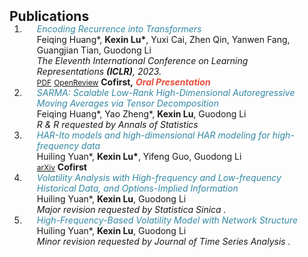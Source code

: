 <h2 id="publications" style="margin: 2px 0px -15px;">Publications</h2>

<div class="publications">
<ol class="bibliography">

<li>
<div class="pub-row">

  <div class="col-sm-9" style="position: relative;padding-right: 15px;padding-left: 20px;">
    <div class="title"><i style="color:#3388A2">Encoding Recurrence into Transformers</i></div>
    <div class="author">Feiqing Huang*, <strong>Kexin Lu*</strong>, Yuxi Cai, Zhen Qin, Yanwen Fang, Guangjian Tian, Guodong Li</div>
    <div class="periodical"><em>The Eleventh International Conference on Learning Representations <strong>(ICLR)</strong>, 2023.</em></div>
    <div class="links">
      <a href="https://openreview.net/pdf?id=7YfHla7IxBJ" class="btn btn-sm z-depth-0" role="button" target="_blank" style="font-size:12px;">PDF</a>
      <a href="https://openreview.net/forum?id=7YfHla7IxBJ" class="btn btn-sm z-depth-0" role="button" target="_blank" style="font-size:12px;">OpenReview</a>
      <strong>Cofirst,</strong>
      <strong><i style="color:#e74d3c">Oral Presentation</i></strong>
    </div>
  </div>
</div>
</li>

<li>
<div class="pub-row">

  <div class="col-sm-9" style="position: relative;padding-right: 15px;padding-left: 20px;">
    <div class="title"><i style="color:#3388A2">SARMA: Scalable Low-Rank High-Dimensional Autoregressive Moving Averages via Tensor Decomposition</i></div>
    <div class="author">Feiqing Huang*, Yao Zheng*, <strong>Kexin Lu</strong>, Guodong Li</div>
    <div class="periodical"><em>R & R requested by <i> Annals of Statistics </i> </em></div>
  </div>
</div>
</li>

<li>
<div class="pub-row">

  <div class="col-sm-9" style="position: relative;padding-right: 15px;padding-left: 20px;">
    <div class="title"><i style="color:#3388A2">HAR-Ito models and high-dimensional HAR modeling for high-frequency data</i></div>
    <div class="author">Huiling Yuan*, <strong>Kexin Lu*</strong>, Yifeng Guo, Guodong Li</div>
<!--     <div class="periodical"><em>Under review by <i> Journal of the Royal Statistical Society, Series B </i>.</em></div> -->
    <div class="links">
      <a href="https://arxiv.org/abs/2303.02896" class="btn btn-sm z-depth-0" role="button" target="_blank" style="font-size:12px;">arXiv</a>
      <strong>Cofirst</strong>
    </div>
  </div>
</div>
</li>

<li>
<div class="pub-row">

  <div class="col-sm-9" style="position: relative;padding-right: 15px;padding-left: 20px;">
    <div class="title"><i style="color:#3388A2">Volatility Analysis with High-frequency and Low-frequency
Historical Data, and Options-Implied Information</i></div>
    <div class="author">Huiling Yuan*, <strong>Kexin Lu</strong>, Guodong Li</div>
    <div class="periodical"><em>Major revision requested by <i> Statistica Sinica </i>.</em></div>
  </div>
</div>
</li>

<li>
<div class="pub-row">

  <div class="col-sm-9" style="position: relative;padding-right: 15px;padding-left: 20px;">
    <div class="title"><i style="color:#3388A2">High-Frequency-Based Volatility Model with Network Structure
</i></div>
    <div class="author">Huiling Yuan*, <strong>Kexin Lu</strong>, Guodong Li</div>
    <div class="periodical"><em>Minor revision requested by <i> Journal of Time Series Analysis </i>.</em></div>
  </div>
</div>
</li>


  
<br>

</ol>
</div>
